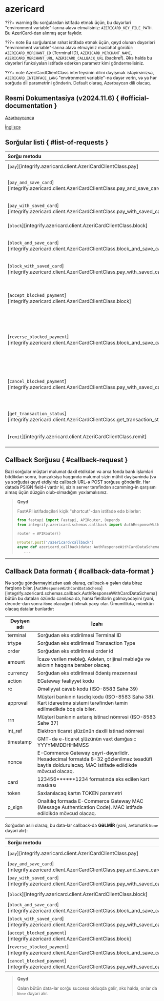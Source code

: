 # azericard

???+ warning
    Bu sorğulardan istifadə etmək üçün, bu dəyərləri "environment variable"-larına əlavə etməlisiniz: `AZERICARD_KEY_FILE_PATH`. Bu AzeriCard-dan alınmış açar faylıdır.

???+ note
    Bu sorğulardan rahat istifadə etmək üçün, qeyd olunan dəyərləri "environment variable"-larına əlavə etməyiniz məsləhət görülür: `AZERICARD_MERCHANT_ID` (Terminal ID), `AZERICARD_MERCHANT_NAME`, `AZERICARD_MERCHANT_URL`, `AZERICARD_CALLBACK_URL` (backref). Əks halda bu dəyərləri funksiyaları istifadə edərkən parametr kimi göndərməlisiniz.

???+ note
    AzeriCardClientClass interfeysinin dilini dəyişmək istəyirsinizsə, `AZERICARD_INTERFACE_LANG` "environment variable"-na dəyər verin, və ya hər sorğuda dil parametrini göndərin. Default olaraq, Azərbaycan dili olacaq.

## Rəsmi Dokumentasiya (v2024.11.6) { #official-documentation }

[Azərbaycanca](https://developer.azericard.com/az)

[İngliscə](https://developer.azericard.com/en)

## Sorğular listi { #list-of-requests }

| Sorğu metodu                                                                                       | Məqsəd                                               |                        Azericard API                         |
| :------------------------------------------------------------------------------------------------- | :--------------------------------------------------- | :----------------------------------------------------------: |
| [`pay`][integrify.azericard.client.AzeriCardClientClass.pay]                                       | Ödəniş                                               | `https://testmpi.3dsecure.az/cgi-bin/cgi_link (TRTYPE='1')`  |
| [`pay_and_save_card`][integrify.azericard.client.AzeriCardClientClass.pay_and_save_card]           | Ödəniş etmə və kartı yadda saxlamaq                  | `https://testmpi.3dsecure.az/cgi-bin/cgi_link (TRTYPE='1')`  |
| [`pay_with_saved_card`][integrify.azericard.client.AzeriCardClientClass.pay_with_saved_card]       | Saxlanılan kartla ödəniş                             | `https://testmpi.3dsecure.az/cgi-bin/cgi_link (TRTYPE='1')`  |
| [`block`][integrify.azericard.client.AzeriCardClientClass.block]                                   | Pulu bloklama                                        | `https://testmpi.3dsecure.az/cgi-bin/cgi_link (TRTYPE='0')`  |
| [`block_and_save_card`][integrify.azericard.client.AzeriCardClientClass.block_and_save_card]       | Pulu blok etmək və kartı yadda saxlamaq              | `https://testmpi.3dsecure.az/cgi-bin/cgi_link (TRTYPE='0')`  |
| [`block_with_saved_card`][integrify.azericard.client.AzeriCardClientClass.pay_with_saved_card]     | Saxlanılan kartda pulu blok etmək                    | `https://testmpi.3dsecure.az/cgi-bin/cgi_link (TRTYPE='0')`  |
| [`accept_blocked_payment`][integrify.azericard.client.AzeriCardClientClass.block]                  | Blok olunmuş məbləği qəbul etmək sorğusu             | `https://testmpi.3dsecure.az/cgi-bin/cgi_link (TRTYPE='21')` |
| [`reverse_blocked_payment`][integrify.azericard.client.AzeriCardClientClass.block_and_save_card]   | Blok olunmuş məbləği qəbul ETMƏMƏK (online) sorğusu  | `https://testmpi.3dsecure.az/cgi-bin/cgi_link (TRTYPE='22')` |
| [`cancel_blocked_payment`][integrify.azericard.client.AzeriCardClientClass.pay_with_saved_card]    | Blok olunmuş məbləği qəbul ETMƏMƏK (offline) sorğusu | `https://testmpi.3dsecure.az/cgi-bin/cgi_link (TRTYPE='24')` |
| [`get_transaction_status`][integrify.azericard.client.AzeriCardClientClass.get_transaction_status] | Ödəniş statusunun yoxlanılması                       | `https://testmpi.3dsecure.az/cgi-bin/cgi_link (TRTYPE='90')` |
| [`remit`][integrify.azericard.client.AzeriCardClientClass.remit]                                   | Müştəriyə pul köçürülməsi                            |         `https://testmt.azericard.com/payment/view`          |

## Callback Sorğusu { #callback-request }

Bəzi sorğular müştəri məlumat daxil etdikdən və arxa fonda bank işləmləri bitdikdən sonra, tranzaksiya haqqında məlumat sizin mühit dəyişənində (və ya sorğuda) qeyd etdiyiniz callback URL-ə POST sorğusu göndərilir. Hər datada PSIGN field-i vardır ki, sizin server tərəfindən scamming-in qarşısını almaq üçün düzgün olub-olmadığını yoxlamalısınız.

> **Qeyd**
>
> FastAPI istifadəçiləri kiçik "shortcut"-dan istifadə edə bilərlər:
>
> ```python
> from fastapi import Fastapi, APIRouter, Depends
> from integrify.azericard.schemas.callback import AuthResponseWithCardDataSchema
>
> router = APIRouter()
>
> @router.post('/azericard/callback')
> async def azericard_callback(data: AuthResponseWithCardDataSchema):
>    ...
> ```

---

## Callback Data formatı { #callback-data-format }

Nə sorğu göndərməyinizdən asılı olaraq, callback-ə gələn data biraz fərqlənə bilər. [`AuthResponseWithCardDataSchema`][integrify.azericard.schemas.callback.AuthResponseWithCardDataSchema] bütün bu dataları özündə cəmləsə də, hansı fieldlərin gəlməyəcəyini (yəni, decode-dan sonra `None` olacağını) bilmək yaxşı olar. Ümumilikdə, mümkün olacaq datalar bunlardır:

| Dəyişən adı | İzahı                                                                                                                                          |
| ----------- | ---------------------------------------------------------------------------------------------------------------------------------------------- |
| terminal    | Sorğudan əks etdirilməsi Terminal ID                                                                                                           |
| trtype      | Sorğudan əks etdirilməsi Transaction Type                                                                                                      |
| order       | Sorğudan əks etdirilməsi order id                                                                                                              |
| amount      | İcazə verilən məbləğ. Adətən, orijinal məbləğə və alıcının haqqına bərabər olacaq.                                                             |
| currency    | Sorğudan əks etdirilməsi ödəniş məzənnəsi                                                                                                      |
| action      | EGateway fəaliyyət kodu                                                                                                                        |
| rc          | Əməliyyat cavab kodu (ISO-8583 Sahə 39)                                                                                                        |
| approval    | Müştəri bankının təsdiq kodu (ISO-8583 Sahə 38). Kart idarəetmə sistemi tərəfindən təmin edilmədikdə boş ola bilər.                            |
| rrn         | Müştəri bankının axtarış istinad nömrəsi (ISO-8583 Sahə 37)                                                                                    |
| int_ref     | Elektron ticarət şlüzünün daxili istinad nömrəsi                                                                                               |
| timestamp   | GMT-də e-ticarət şlüzünün vaxt damğası:: YYYYMMDDHHMMSS                                                                                        |
| nonce       | E-Commerce Gateway qeyri-dəyərlidir. Hexadecimal formatda 8-32 gözlənilməz təsadüfi baytla doldurulacaq. MAC istifadə edildikdə mövcud olacaq. |
| card        | 123456******1234 formatında əks edilən kart maskası                                                                                            |
| token       | Saxlanılacaq kartın TOKEN parametri                                                                                                            |
| p_sign      | Onaltılıq formada E-Commerce Gateway MAC (Message Authentication Code). MAC istifadə edildikdə mövcud olacaq.                                  |

Sorğudan asılı olaraq, bu data-lar callback-də **GƏLMİR** (yəni, avtomatik `None` dəyəri alır):

| Sorğu metodu                                                                                     | Məqsəd          |
| :----------------------------------------------------------------------------------------------- | :-------------- |
| [`pay`][integrify.azericard.client.AzeriCardClientClass.pay]                                     | `card`, `token` |
| [`pay_and_save_card`][integrify.azericard.client.AzeriCardClientClass.pay_and_save_card]         | -               |
| [`pay_with_saved_card`][integrify.azericard.client.AzeriCardClientClass.pay_with_saved_card]     | -               |
| [`block`][integrify.azericard.client.AzeriCardClientClass.block]                                 | `card`, `token` |
| [`block_and_save_card`][integrify.azericard.client.AzeriCardClientClass.block_and_save_card]     | -               |
| [`block_with_saved_card`][integrify.azericard.client.AzeriCardClientClass.pay_with_saved_card]   | -               |
| [`accept_blocked_payment`][integrify.azericard.client.AzeriCardClientClass.block]                | `card`, `token` |
| [`reverse_blocked_payment`][integrify.azericard.client.AzeriCardClientClass.block_and_save_card] | `card`, `token` |
| [`cancel_blocked_payment`][integrify.azericard.client.AzeriCardClientClass.pay_with_saved_card]  | `card`, `token` |

> **Qeyd**
>
> Qalan bütün data-lar sorğu success olduqda gəlir, əks halda, onlar da `None` dəyəri alır.
